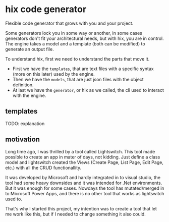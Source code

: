 # hix code generator
Flexible code generator that grows with you and your project. 

Some generators lock you in some way or another, in some cases generators don't fit your architectural needs, but with hix, you are in control. The engine takes a model and a template (both can be modified) to generate an output file. 

To understand hix, first we need to understand the parts that move it. 
* First we have the `templates`, that are text files with a specific syntax (more on this later) used by the engine.
* Then we have the `models`, that are just json files with the object definition.
* At last we have the `generator`, or hix as we called, the cli used to interact with the engine.

## templates

TODO: explanation

## motivation 

Long time ago, I was thrilled by a tool called Lightswitch. This tool made possible to create an app in mater of days, not kidding. Just define a class model and lightswitch created the Views (Create Page, List Page, Edit Page, etc.) with all the CRUD functionallity.

It was developed by Microsoft and hardly integrated in to visual studio, the tool had some heavy downsides and it was intended for .Net environments. But it was enough for some cases. Nowdays the tool has mutated/merged in to Microsoft Power Apps, and there is no other tool that works as lightswitch used to.

That's why I started this project, my intention was to create a tool that let me work like this, but if I needed to change something it also could.
